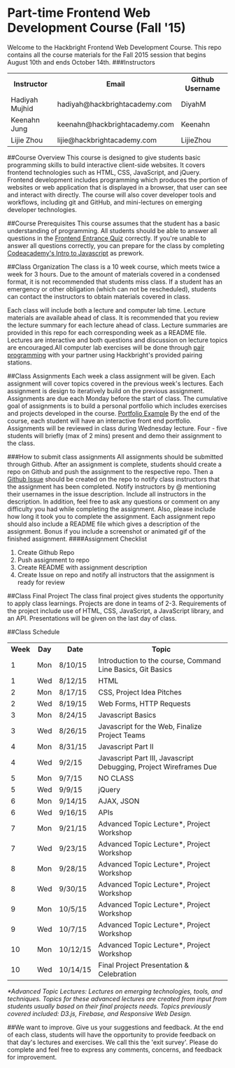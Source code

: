 # Part-time Frontend Web Development Course (Fall '15)
Welcome to the Hackbright Frontend Web Development Course. This repo contains all the course materials for the Fall 2015 session that begins August 10th and ends October 14th.
###Instructors
<table>
	<tr>
		<th>Instructor</th>
		<th>Email</th>
		<th>Github Username</th>
	</tr>
	<tr>
		<td>Hadiyah Mujhid</td>
		<td>hadiyah@hackbrightacademy.com</td>
		<td>DiyahM</td>
	</tr>
	<tr>
		<td>Keenahn Jung</td>
		<td>keenahn@hackbrightacademy.com</td>
		<td>Keenahn</td>
	</tr>
	<tr>
		<td>Lijie Zhou</td>
		<td>lijie@hackbrightacademy.com</td>
		<td>LijieZhou</td>
	</tr>
</table>

##Course Overview
This course is designed to give students basic programming skills to build interactive client-side websites. It covers frontend technologies such as HTML, CSS, JavaScript, and jQuery. Frontend development includes programming which produces the portion of websites or web application that is displayed in a browser, that user can see and interact with directly. The course will also cover developer tools and workflows, including git and GitHub, and mini-lectures on emerging developer technologies.

##Course Prerequisites
This course assumes that the student has a basic understanding of programming. All students should be able to answer all questions in the [Frontend Entrance Quiz](https://docs.google.com/a/hackbrightacademy.com/forms/d/1C0VJ6cXmbkbBvFl2JKpnp8MBJQwzP0KtJ5n8CnACVrI/viewform) correctly. If you're unable to answer all questions correctly, you can prepare for the class by completing [Codeacademy's Intro to Javascript](https://www.codecademy.com/en/tracks/javascript) as prework.

##Class Organization
The class is a 10 week course, which meets twice a week for 3 hours. Due to the amount of materials covered in a condensed format, it is not recommended that students miss class. If a student has an emergency or other obligation (which can not be rescheduled), students can contact the instructors to obtain materials covered in class.

Each class will include both a lecture and computer lab time. Lecture materials are available ahead of class. It is recommended that you review the lecture summary for each lecture ahead of class. Lecture summaries are provided in this repo for each corresponding week as a README file. Lectures are interactive and both questions and discussion on lecture topics are encouraged.All computer lab exercises will be done through [pair programming](http://www.wikihow.com/Pair-Program) with your partner using Hackbright's provided pairing stations.  

##Class Assignments
Each week a class assignment will be given. Each assignment will cover topics covered in the previous week's lectures. Each assignment is design to iteratively build on the previous assignment. Assignments are due each Monday before the start of class. The cumulative goal of assignments is to build a personal portfolio which includes exercises and projects developed in the course. [Portfolio Example](https://themeavenue.github.io/Behance-API-Handlebars/) By the end of the course, each student will have an interactive front end portfolio. Assignments will be reviewed in class during Wednesday lecture. Four - five students will briefly (max of 2 mins) present and demo their assignment to the class.

###How to submit class assignments
All assignments should be submitted through Github. After an assignment is complete, students should create a repo on Github and push the assignment to the respective repo. Then a [Github Issue](https://guides.github.com/features/issues/) should be created on the repo to notify class instructors that the assignment has been completed. Notify instructors by @ mentioning their usernames in the issue description. Include all instructors in the description. In addition, feel free to ask any questions or comment on any difficulty you had while completing the assignment. Also, please include how long it took you to complete the assignment. Each assignment repo should also include a README file which gives a description of the assignment. Bonus if you include a screenshot or animated gif of the finished assignment.
####Assignment Checklist
1. Create Github Repo
2. Push assignment to repo
3. Create README with assignment description
4. Create Issue on repo and notify all instructors that the assignment is ready for review

##Class Final Project
The class final project gives students the opportunity to apply class learnings. Projects are done in teams of 2-3. Requirements of the project include use of HTML, CSS, JavaScript, a JavaScript library, and an API. Presentations will be given on the last day of class. 

##Class Schedule
<table>
	<tr>
		<th>Week</th>
		<th>Day</th>
		<th>Date</th>
		<th>Topic</th>
	</tr>
	<tr>
		<td>1</td>
		<td>Mon</td>
		<td>8/10/15</td>
		<td>Introduction to the course, Command Line Basics, Git Basics</td>
	</tr>
	<tr>
		<td>1</td>
		<td>Wed</td>
		<td>8/12/15</td>
		<td>HTML</td>
	</tr>
	<tr>
		<td>2</td>
		<td>Mon</td>
		<td>8/17/15</td>
		<td>CSS, Project Idea Pitches</td>
	</tr>
	<tr>
		<td>2</td>
		<td>Wed</td>
		<td>8/19/15</td>
		<td>Web Forms, HTTP Requests</td>
	</tr>
	<tr>
		<td>3</td>
		<td>Mon</td>
		<td>8/24/15</td>
		<td>Javascript Basics</td>
	</tr>
	<tr>
		<td>3</td>
		<td>Wed</td>
		<td>8/26/15</td>
		<td>Javascript for the Web, Finalize Project Teams</td>
	</tr>
	<tr>
		<td>4</td>
		<td>Mon</td>
		<td>8/31/15</td>
		<td>Javascript Part II</td>
	</tr>
	<tr>
		<td>4</td>
		<td>Wed</td>
		<td>9/2/15</td>
		<td>Javascript Part III, Javascript Debugging, Project Wireframes Due</td>
	</tr>
	<tr>
		<td>5</td>
		<td>Mon</td>
		<td>9/7/15</td>
		<td>NO CLASS</td>
	</tr>
	<tr>
		<td>5</td>
		<td>Wed</td>
		<td>9/9/15</td>
		<td>jQuery</td>
	</tr>
	<tr>
		<td>6</td>
		<td>Mon</td>
		<td>9/14/15</td>
		<td>AJAX, JSON</td>
	</tr>
	<tr>
		<td>6</td>
		<td>Wed</td>
		<td>9/16/15</td>
		<td>APIs</td>
	</tr>
	<tr>
		<td>7</td>
		<td>Mon</td>
		<td>9/21/15</td>
		<td>Advanced Topic Lecture*, Project Workshop</td>
	</tr>
	<tr>
		<td>7</td>
		<td>Wed</td>
		<td>9/23/15</td>
		<td>Advanced Topic Lecture*, Project Workshop</td>
	</tr>
	<tr>
		<td>8</td>
		<td>Mon</td>
		<td>9/28/15</td>
		<td>Advanced Topic Lecture*, Project Workshop</td>
	</tr>
	<tr>
		<td>8</td>
		<td>Wed</td>
		<td>9/30/15</td>
		<td>Advanced Topic Lecture*, Project Workshop</td>
	</tr>
	<tr>
		<td>9</td>
		<td>Mon</td>
		<td>10/5/15</td>
		<td>Advanced Topic Lecture*, Project Workshop</td>
	</tr>
	<tr>
		<td>9</td>
		<td>Wed</td>
		<td>10/7/15</td>
		<td>Advanced Topic Lecture*, Project Workshop</td>
	</tr>
	<tr>
		<td>10</td>
		<td>Mon</td>
		<td>10/12/15</td>
		<td>Advanced Topic Lecture*, Project Workshop</td>
	</tr>
	<tr>
		<td>10</td>
		<td>Wed</td>
		<td>10/14/15</td>
		<td>Final Project Presentation & Celebration</td>
	</tr>
</table>
<i>*Advanced Topic Lectures: Lectures on emerging technologies, tools, and techniques. Topics for these advanced lectures are created from input from students usually based on their final projects needs. Topics previously covered included: D3.js, Firebase, and Responsive Web Design.</i>

##We want to improve. Give us your suggestions and feedback.
At the end of each class, students will have the opportunity to provide feedback on that day's lectures and exercises. We call this the 'exit survey'. Please do complete and feel free to express any comments, concerns, and feedback for improvement.
	
			  


